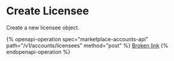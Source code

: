 # Create Licensee

Create a new licensee object.

{% openapi-operation spec="marketplace-accounts-api" path="/v1/accounts/licensees" method="post" %}
[Broken link](broken-reference)
{% endopenapi-operation %}

